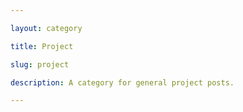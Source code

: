 ```yaml
---

layout: category

title: Project

slug: project

description: A category for general project posts.

---
```


